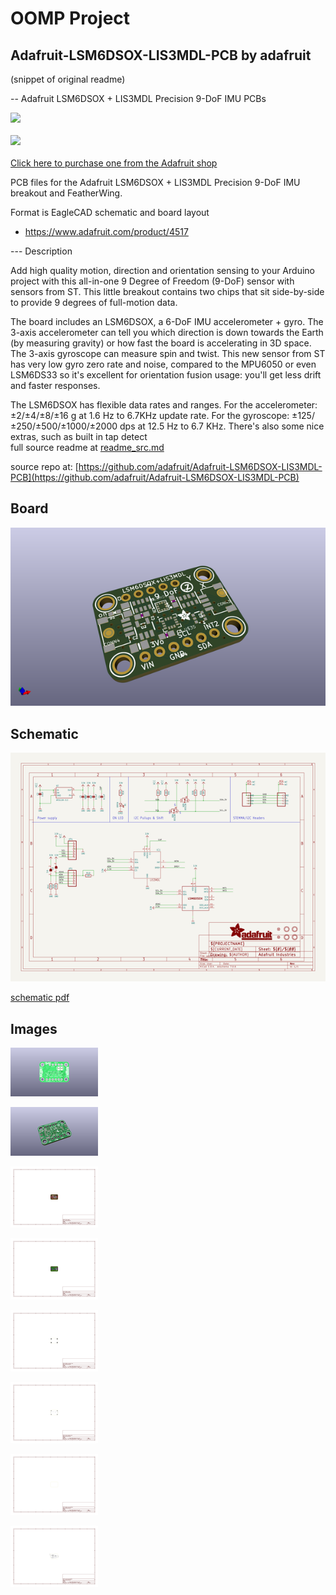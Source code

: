 # OOMP Project  
## Adafruit-LSM6DSOX-LIS3MDL-PCB  by adafruit  
  
(snippet of original readme)  
  
-- Adafruit LSM6DSOX + LIS3MDL Precision 9-DoF IMU PCBs  
  
<a href="http://www.adafruit.com/products/4517"><img src="assets/4517.jpg?raw=true" width="500px"><br/>  
<a href="http://www.adafruit.com/products/4565"><img src="assets/4565.jpg?raw=true" width="500px"><br/>  
Click here to purchase one from the Adafruit shop</a>  
  
PCB files for the Adafruit LSM6DSOX + LIS3MDL Precision 9-DoF IMU breakout and FeatherWing.  
  
Format is EagleCAD schematic and board layout  
* https://www.adafruit.com/product/4517  
  
--- Description  
  
Add high quality motion, direction and orientation sensing to your Arduino project with this all-in-one 9 Degree of Freedom (9-DoF) sensor with sensors from ST. This little breakout contains two chips that sit side-by-side to provide 9 degrees of full-motion data.  
  
The board includes an LSM6DSOX, a 6-DoF IMU accelerometer + gyro. The 3-axis accelerometer can tell you which direction is down towards the Earth (by measuring gravity) or how fast the board is accelerating in 3D space. The 3-axis gyroscope can measure spin and twist. This new sensor from ST has very low gyro zero rate and noise, compared to the MPU6050 or even LSM6DS33 so it's excellent for orientation fusion usage: you'll get less drift and faster responses.  
  
The LSM6DSOX has flexible data rates and ranges. For the accelerometer: ±2/±4/±8/±16 g at 1.6 Hz to 6.7KHz update rate. For the gyroscope: ±125/±250/±500/±1000/±2000 dps at 12.5 Hz to 6.7 KHz. There's also some nice extras, such as built in tap detect  
  full source readme at [readme_src.md](readme_src.md)  
  
source repo at: [https://github.com/adafruit/Adafruit-LSM6DSOX-LIS3MDL-PCB](https://github.com/adafruit/Adafruit-LSM6DSOX-LIS3MDL-PCB)  
## Board  
  
[![working_3d.png](working_3d_600.png)](working_3d.png)  
## Schematic  
  
[![working_schematic.png](working_schematic_600.png)](working_schematic.png)  
  
[schematic pdf](working_schematic.pdf)  
## Images  
  
[![working_3D_bottom.png](working_3D_bottom_140.png)](working_3D_bottom.png)  
  
[![working_3D_top.png](working_3D_top_140.png)](working_3D_top.png)  
  
[![working_assembly_page_01.png](working_assembly_page_01_140.png)](working_assembly_page_01.png)  
  
[![working_assembly_page_02.png](working_assembly_page_02_140.png)](working_assembly_page_02.png)  
  
[![working_assembly_page_03.png](working_assembly_page_03_140.png)](working_assembly_page_03.png)  
  
[![working_assembly_page_04.png](working_assembly_page_04_140.png)](working_assembly_page_04.png)  
  
[![working_assembly_page_05.png](working_assembly_page_05_140.png)](working_assembly_page_05.png)  
  
[![working_assembly_page_06.png](working_assembly_page_06_140.png)](working_assembly_page_06.png)  
